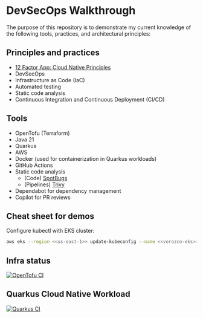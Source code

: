 # DevSecOps Walkthrough

The purpose of this repository is to demonstrate my current knowledge of the following tools, practices, and architectural principles:

## Principles and practices
- [12 Factor App: Cloud Native Principles](https://12factor.net/)
- DevSecOps
- Infrastructure as Code (IaC)
- Automated testing
- Static code analysis
- Continuous Integration and Continuous Deployment (CI/CD)

## Tools
- OpenTofu (Terraform)
- Java 21
- Quarkus
- AWS
- Docker (used for containerization in Quarkus workloads)
- GitHub Actions
- Static code analysis
  - (Code) [SpotBugs](https://spotbugs.github.io/)
  - (Pipelines) [Trivy](https://trivy.dev/latest/)
- Dependabot for dependency management
- Copilot for PR reviews

## Cheat sheet for demos

Configure kubectl with EKS cluster:

```bash
aws eks --region <<us-east-1>> update-kubeconfig --name <<vorozco-eks>>
```

## Infra status

[![OpenTofu CI](https://github.com/tuxtor/devsecops-walkthrough/actions/workflows/opentofu.yml/badge.svg)](https://github.com/tuxtor/devsecops-walkthrough/actions/workflows/opentofu.yml)

## Quarkus Cloud Native Workload

[![Quarkus CI](https://github.com/tuxtor/devsecops-walkthrough/actions/workflows/quarkus.yml/badge.svg)](https://github.com/tuxtor/devsecops-walkthrough/actions/workflows/quarkus.yml)